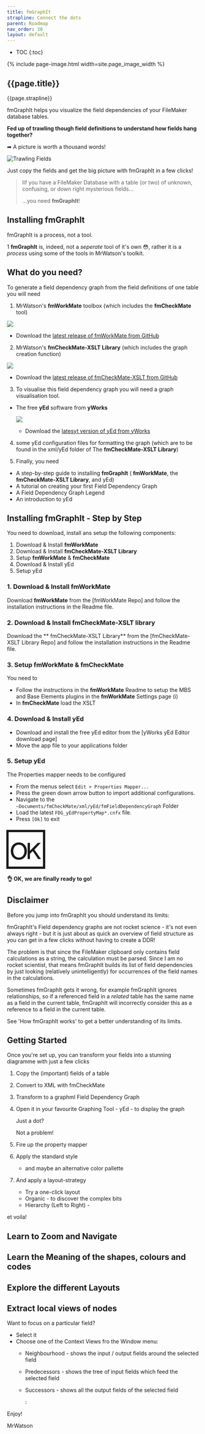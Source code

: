 ```yaml
---
title: fmGraphIt
strapline: Connect the dots
parent: Roadmap
nav_order: 30
layout: default
---
```

- TOC
{:toc}

{% include page-image.html width=site.page_image_width %}

## {{page.title}}

{{page.strapline}}

fmGraphIt helps you visualize the field dependencies of your FileMaker database tables.

**Fed up of trawling though field definitions to understand how fields hang together?**

➡ A picture is worth a thousand words!

  ![Trawling Fields](/assets/images/fmgraphit-a-picture-is-worth-a-thousand-words.png)

Just copy the fields and get the big picture with fmGraphIt in a few clicks!

> Iif you have a FileMaker Database with a table (or two) of unknown, confusing, or down right mysterious fields…
>
> …you need **fmGraphIt**!


## Installing fmGraphIt

fmGraphIt is a process, not a tool.

<a class="anchor" id="1">1</a> **fmGraphIt** is, indeed, not a _seperate_ tool of it's own 😳, rather it is a *process* using some of the tools in MrWatson's toolkit.



## What do you need?

To generate a field dependency graph from the field definitions of one table you will need 

1. MrWatson's **fmWorkMate** toolbox (which includes the **fmCheckMate** tool)

  ![](docs/fmworkmate_and_fmcheckmate.png) 

  - Download the [latest release of fmWorkMate from GitHub](https://github.com/mrwatson-de/fmWorkMate/releases/latest)

2. MrWatson's **fmCheckMate-XSLT Library** (which includes the graph creation function)

  ![](docs/fmCM_XSLT_Folder_128.png) 

  - Download the [latest release of fmCheckMate-XSLT from GitHub](https://github.com/mrwatson-de/fmCheckMate-XSLT/releases/latest)

3. To visualise this field dependency graph you will need a graph visualisation tool. 

- The free **yEd** software from **yWorks**

   ![](docs/yEd_Logo_128.png)

  - Download the [latesyt version of yEd from yWorks](https://www.yworks.com/products/yed)

4. some yEd configuration files for formatting the graph (which are to be found in the xml/yEd folder of The **fmCheckMate-XSLT Library**)

4. Finally, you need

- A step-by-step guide to installing **fmGraphIt** ( **fmWorkMate**, the  **fmCheckMate-XSLT Library**, and yEd)
- A tutorial on creating your first Field Dependency Graph
- A Field Dependency Graph Legend
- An introduction to yEd

## Installing fmGraphIt - Step by Step

You need to download, install ans setup the following components:

1. Download & Install  **fmWorkMate**
2. Download & Install **fmCheckMate-XSLT Library**
3. Setup  **fmWorkMate** & **fmCheckMate**
4. Download & Install yEd
5. Setup yEd

### 1. Download & Install fmWorkMate

Download  **fmWorkMate** from the [fmWorkMate Repo] and follow the installation instructions in the Readme file.

### 2. Download & Install fmCheckMate-XSLT library

Download the  ** fmCheckMate-XSLT Library** from the [fmCheckMate-XSLT Library Repo] and follow the installation instructions in the Readme file.

### 3. Setup fmWorkMate & fmCheckMate

You need to 

- Follow the instructions in the **fmWorkMate** Readme to setup the MBS and Base Elements plugins in the **fmWorkMate** Settings page (i)
- In **fmCheckMate** load the XSLT

### 4. Download & Install yEd

- Download and install the free yEd editor from the [yWorks yEd Editor download page]
- Move the app file to your applications folder

### 5. Setup yEd

The Properties mapper needs to be configured

- From the menus select `Edit > Properties Mapper...`
- Press the green down arrow button to import additional configurations.
- Navigate to the `~Documents/fmCheckMate/xml/yEd/fmFieldDependencyGraph` Folder
- Load the latest `FDG_yEdPropertyMap*.cnfx` file.
- Press `[Ok]` to exit

<span style="font-size:90px;">🆗</span>

**👌 OK, we are finally ready to go!**







## Disclaimer

Before you jump into fmGraphIt you should understand its limits:

fmGraphIt's Field dependency graphs are not rocket science - it's not even always right - but it is just about as quick an overview of field structure as you can get in a few clicks without having to create a DDR!

The problem is that since the FileMaker clipboard only contains field calculations as a string, the calculation must be parsed. Since I am no rocket scientist, that means fmGraphIt builds its list of field dependencies by just looking (relatively unintelligently) for occurrences of the field names in the calculations.

Sometimes fmGraphIt gets it wrong, for example fmGraphIt ignores relationships, so if a referenced field in a *related* table has the same name as a field in the current table, fmGraphIt will incorrectly consider this as a reference to a field in the current table.

See 'How fmGraphIt works' to get a better understanding of its limits.

## Getting Started

Once you're set up, you can transform your fields into a stunning diagramme with just a few clicks

1. Copy the (important) fields of a table
2. Convert to XML with fmCheckMate
3. Transform to a graphml Field Dependency Graph
4. Open it in your favourite Graphing Tool - yEd - to display the graph

   Just a dot?

   Not a problem!

5. Fire up the property mapper
6. Apply the standard style
   - and maybe an alternative color pallette
7. And apply a layout-strategy
   - Try a one-click layout
   - Organic - to discover the complex bits
   - Hierarchy (Left to Right) - 

et voila!

## Learn to Zoom and Navigate

## Learn the Meaning of the shapes, colours and codes

## Explore the different Layouts

## Extract local views of nodes

Want to focus on a particular field?

- Select it
- Choose one of the Context Views fro the Window menu:
  - Neighbourhood - shows the input / output fields around the selected field
  - Predecessors - shows the tree of input fields which feed the selected field
  - Successors - shows all the output fields of the selected field


     :

Enjoy!

MrWatson